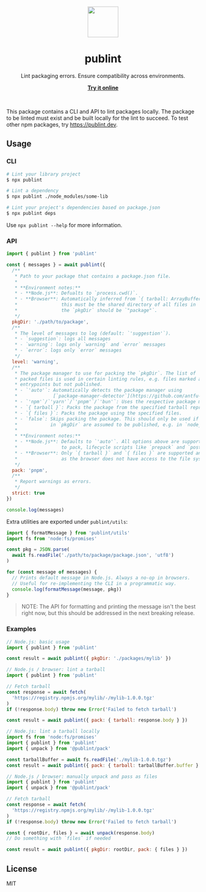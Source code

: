 <br>

<p align="center">
  <img src="https://user-images.githubusercontent.com/34116392/172312754-0407aeaa-d7a6-4ada-8bc0-ea80bc314f5f.svg" height="80">
</p>

<h1 align="center">
  publint
</h1>

<p align="center">
  Lint packaging errors. Ensure compatibility across environments.
</p>

<p align="center">
  <a href="https://publint.dev">
    <strong>Try it online</strong>
  </a>
</p>

<br>

This package contains a CLI and API to lint packages locally. The package to be linted must exist and be built locally for the lint to succeed. To test other npm packages, try https://publint.dev.

## Usage

### CLI

```bash
# Lint your library project
$ npx publint

# Lint a dependency
$ npx publint ./node_modules/some-lib

# Lint your project's dependencies based on package.json
$ npx publint deps
```

Use `npx publint --help` for more information.

### API

```js
import { publint } from 'publint'

const { messages } = await publint({
  /**
   * Path to your package that contains a package.json file.
   *
   * **Environment notes:**
   * - **Node.js**: Defualts to `process.cwd()`.
   * - **Browser**: Automatically inferred from `{ tarball: ArrayBuffer | ReadableStream }`. If `{ files: PackFile[] }` is used,
   *                this must be the shared directory of all files in `files`. e.g. if `name` has `"package/src/index.js",
   *                the `pkgDir` should be `"package"`.
   */
  pkgDir: './path/to/package',
  /**
   * The level of messages to log (default: `'suggestion'`).
   * - `suggestion`: logs all messages
   * - `warning`: logs only `warning` and `error` messages
   * - `error`: logs only `error` messages
   */
  level: 'warning',
  /**
   * The package manager to use for packing the `pkgDir`. The list of
   * packed files is used in certain linting rules, e.g. files marked as
   * entrypoints but not published.
   * - `'auto'`: Automatically detects the package manager using
   *             [`package-manager-detector`](https://github.com/antfu-collective/package-manager-detector).
   * - `'npm'`/`'yarn'`/`'pnpm'`/`'bun'`: Uses the respective package manager to pack.
   * - `{ tarball }`: Packs the package from the specified tarball represented as an `ArrayBuffer` or `ReadableStream`.
   * - `{ files }`: Packs the package using the specified files.
   * - `false`: Skips packing the package. This should only be used if all the files
   *            in `pkgDir` are assumed to be published, e.g. in `node_modules`.
   *
   * **Environment notes:**
   * - **Node.js**: Defaults to `'auto'`. All options above are supported. When using a package manager
   *                to pack, lifecycle scripts like `prepack` and `postpack` are ignored.
   * - **Browser**: Only `{ tarball }` and `{ files }` are supported and either **must be passed** to work,
   *                as the browser does not have access to the file system.
   */
  pack: 'pnpm',
  /**
   * Report warnings as errors.
   */
  strict: true
})

console.log(messages)
```

Extra utilities are exported under `publint/utils`:

```js
import { formatMessage } from 'publint/utils'
import fs from 'node:fs/promises'

const pkg = JSON.parse(
  await fs.readFile('./path/to/package/package.json', 'utf8')
)

for (const message of messages) {
  // Prints default message in Node.js. Always a no-op in browsers.
  // Useful for re-implementing the CLI in a programmatic way.
  console.log(formatMessage(message, pkg))
}
```

> NOTE: The API for formatting and printing the message isn't the best right now, but this should be addressed in the next breaking release.

### Examples

```js
// Node.js: basic usage
import { publint } from 'publint'

const result = await publint({ pkgDir: './packages/mylib' })
```

```js
// Node.js / browser: lint a tarball
import { publint } from 'publint'

// Fetch tarball
const response = await fetch(
  'https://registry.npmjs.org/mylib/-/mylib-1.0.0.tgz'
)
if (!response.body) throw new Error('Failed to fetch tarball')

const result = await publint({ pack: { tarball: response.body } })
```

```js
// Node.js: lint a tarball locally
import fs from 'node:fs/promises'
import { publint } from 'publint'
import { unpack } from '@publint/pack'

const tarballBuffer = await fs.readFile('./mylib-1.0.0.tgz')
const result = await publint({ pack: { tarball: tarballBuffer.buffer } })
```

```js
// Node.js / browser: manually unpack and pass as files
import { publint } from 'publint'
import { unpack } from '@publint/pack'

// Fetch tarball
const response = await fetch(
  'https://registry.npmjs.org/mylib/-/mylib-1.0.0.tgz'
)
if (!response.body) throw new Error('Failed to fetch tarball')

const { rootDir, files } = await unpack(response.body)
// Do something with `files` if needed

const result = await publint({ pkgDir: rootDir, pack: { files } })
```

## License

MIT
